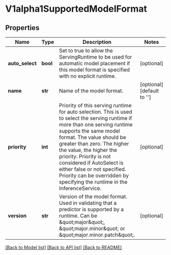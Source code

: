 # V1alpha1SupportedModelFormat

## Properties
Name | Type | Description | Notes
------------ | ------------- | ------------- | -------------
**auto_select** | **bool** | Set to true to allow the ServingRuntime to be used for automatic model placement if this model format is specified with no explicit runtime. | [optional]
**name** | **str** | Name of the model format. | [optional][default to '']
**priority** | **int** | Priority of this serving runtime for auto selection. This is used to select the serving runtime if more than one serving runtime supports the same model format. The value should be greater than zero.  The higher the value, the higher the priority. Priority is not considered if AutoSelect is either false or not specified. Priority can be overridden by specifying the runtime in the InferenceService. | [optional] 
**version** | **str** | Version of the model format. Used in validating that a predictor is supported by a runtime. Can be \&quot;major\&quot;, \&quot;major.minor\&quot; or \&quot;major.minor.patch\&quot;. | [optional]

[[Back to Model list]](../README.md#documentation-for-models) [[Back to API list]](../README.md#documentation-for-api-endpoints) [[Back to README]](../README.md)


